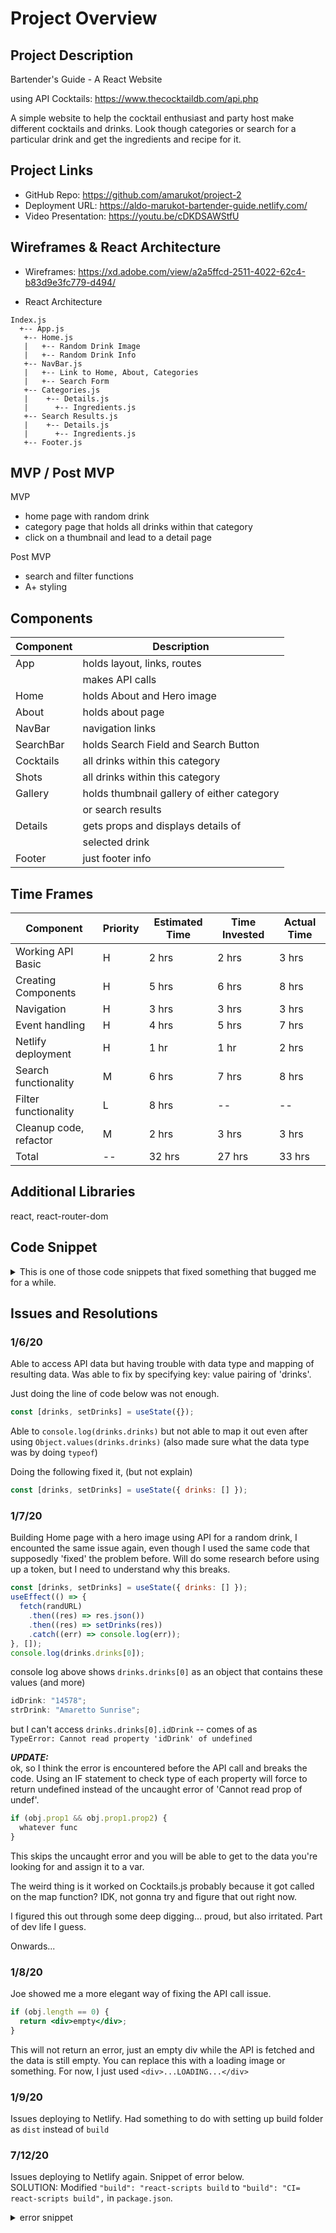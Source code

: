 # Project Overview

## Project Description

Bartender's Guide - A React Website

using API Cocktails: https://www.thecocktaildb.com/api.php

A simple website to help the cocktail enthusiast and party host make different cocktails and drinks. Look though categories or search for a particular drink and get the ingredients and recipe for it.

## Project Links

- GitHub Repo: https://github.com/amarukot/project-2
- Deployment URL: https://aldo-marukot-bartender-guide.netlify.com/
- Video Presentation: https://youtu.be/cDKDSAWStfU

## Wireframes & React Architecture

- Wireframes: https://xd.adobe.com/view/a2a5ffcd-2511-4022-62c4-b83d9e3fc779-d494/

- React Architecture

```
Index.js
  +-- App.js
   +-- Home.js
   |   +-- Random Drink Image
   |   +-- Random Drink Info
   +-- NavBar.js
   |   +-- Link to Home, About, Categories
   |   +-- Search Form
   +-- Categories.js
   |    +-- Details.js
   |      +-- Ingredients.js
   +-- Search Results.js
   |    +-- Details.js
   |      +-- Ingredients.js
   +-- Footer.js
```

## MVP / Post MVP

MVP

- home page with random drink
- category page that holds all drinks within that category
- click on a thumbnail and lead to a detail page

Post MVP

- search and filter functions
- A+ styling

## Components

| Component | Description                                |
| --------- | ------------------------------------------ |
| App       | holds layout, links, routes                |
|           | makes API calls                            |
| Home      | holds About and Hero image                 |
| About     | holds about page                           |
| NavBar    | navigation links                           |
| SearchBar | holds Search Field and Search Button       |
| Cocktails | all drinks within this category            |
| Shots     | all drinks within this category            |
| Gallery   | holds thumbnail gallery of either category |
|           | or search results                          |
| Details   | gets props and displays details of         |
|           | selected drink                             |
| Footer    | just footer info                           |

## Time Frames

| Component              | Priority | Estimated Time | Time Invested | Actual Time |
| ---------------------- | -------- | -------------- | ------------- | ----------- |
| Working API Basic      | H        | 2 hrs          | 2 hrs         | 3 hrs       |
| Creating Components    | H        | 5 hrs          | 6 hrs         | 8 hrs       |
| Navigation             | H        | 3 hrs          | 3 hrs         | 3 hrs       |
| Event handling         | H        | 4 hrs          | 5 hrs         | 7 hrs       |
| Netlify deployment     | H        | 1 hr           | 1 hr          | 2 hrs       |
| Search functionality   | M        | 6 hrs          | 7 hrs         | 8 hrs       |
| Filter functionality   | L        | 8 hrs          | --            | --          |
| Cleanup code, refactor | M        | 2 hrs          | 3 hrs         | 3 hrs       |
| Total                  | --       | 32 hrs         | 27 hrs        | 33 hrs      |

## Additional Libraries

react, react-router-dom

## Code Snippet

<details>
<summary> This is one of those code snippets that fixed something that bugged me for a while.  </summary>

```jsx
if (drinks.drinks && drinks.drinks[0]) {
  randomDrinkImage = drinks.drinks[0].strDrinkThumb;
}
```

Scroll down to [Issues and Resolutions 1/7/20](#1/7/20) for details.

</details>

## Issues and Resolutions

### 1/6/20

Able to access API data but having trouble with data type and mapping of resulting data.
Was able to fix by specifying key: value pairing of 'drinks'.

Just doing the line of code below was not enough.

```jsx
const [drinks, setDrinks] = useState({});
```

Able to `console.log(drinks.drinks)` but not able to map it out even after using `Object.values(drinks.drinks)` (also made sure what the data type was by doing `typeof`)

Doing the following fixed it, (but not explain)

```jsx
const [drinks, setDrinks] = useState({ drinks: [] });
```

### 1/7/20

Building Home page with a hero image using API for a random drink, I encounted the same issue again, even though I used the same code that supposedly 'fixed' the problem before. Will do some research before using up a token, but I need to understand why this breaks.

```jsx
const [drinks, setDrinks] = useState({ drinks: [] });
useEffect(() => {
  fetch(randURL)
    .then((res) => res.json())
    .then((res) => setDrinks(res))
    .catch((err) => console.log(err));
}, []);
console.log(drinks.drinks[0]);
```

console log above shows `drinks.drinks[0]` as an object that contains these values (and more)

```jsx
idDrink: "14578";
strDrink: "Amaretto Sunrise";
```

but I can't access `drinks.drinks[0].idDrink` -- comes of as  
 `TypeError: Cannot read property 'idDrink' of undefined`

**_UPDATE:_**  
ok, so I think the error is encountered before the API call and breaks the code. Using an IF statement to check type of each property will force to return undefined instead of the uncaught error of 'Cannot read prop of undef'.

```jsx
if (obj.prop1 && obj.prop1.prop2) {
  whatever func
}
```

This skips the uncaught error and you will be able to get to the data you're looking for and assign it to a var.

The weird thing is it worked on Cocktails.js probably because it got called on the map function? IDK, not gonna try and figure that out right now.

I figured this out through some deep digging... proud, but also irritated. Part of dev life I guess.

Onwards...

### 1/8/20

Joe showed me a more elegant way of fixing the API call issue.

```jsx
if (obj.length == 0) {
  return <div>empty</div>;
}
```

This will not return an error, just an empty div while the API is fetched and the data is still empty. You can replace this with a loading image or something. For now, I just used `<div>...LOADING...</div>`

### 1/9/20

Issues deploying to Netlify. Had something to do with setting up build folder as `dist` instead of `build`

### 7/12/20

Issues deploying to Netlify again. Snippet of error below.  
SOLUTION: Modified `"build": "react-scripts build` to `"build": "CI= react-scripts build",` in `package.json`.

<details><summary>error snippet</summary>

```
6:21:54 PM:   If the build failed with a warning about "process.env.CI = true", this is due to "create-react-app" treating warnings as errors when in CI. In order to fix this problem, please either:
6:21:54 PM:     - Fix the issues highlighted by the warnings above.
6:21:54 PM:     - Or modify the "scripts.build" command in your "package.json" from "react-scripts build" to "CI= react-scripts build"
6:21:54 PM:   More information can be found at https://docs.netlify.com/configure-builds/troubleshooting-tips/#build-fails-on-warning-message
```

</details>
